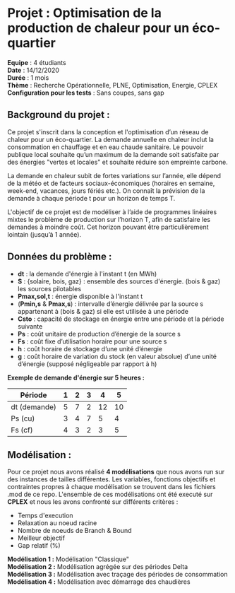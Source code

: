 # Projet : Optimisation de la production de chaleur pour un éco-quartier

**Equipe** : 4 étudiants  
**Date** : 14/12/2020  
**Durée** : 1 mois  
**Thème** : Recherche Opérationnelle, PLNE, Optimisation, Energie, CPLEX
**Configuration pour les tests** : Sans coupes, sans gap  

## Background du projet :

Ce projet s'inscrit dans la conception et l'optimisation d’un réseau de chaleur pour un éco-quartier. La demande annuelle en chaleur inclut la consommation en chauffage et en
eau chaude sanitaire. Le pouvoir publique local souhaite qu’un maximum de la demande soit satisfaite par des énergies "vertes et locales" et souhaite réduire son empreinte carbone.

La demande en chaleur subit de fortes variations sur l’année, elle dépend de la météo et de facteurs sociaux-économiques (horaires en semaine, week-end, vacances, jours fériés etc.). On connaît la prévision de la demande à chaque période t pour un horizon de temps T.

L'objectif de ce projet est de modéliser à l’aide de programmes linéaires mixtes le problème de production sur l’horizon T, afin de satisfaire les demandes à moindre coût. Cet horizon pouvant être particulièrement lointain (jusqu’à 1 année).

## Données du problème :

- **dt** : la demande d'énergie à l'instant t (en MWh)
- **S** : {solaire, bois, gaz} : ensemble des sources d'énergie. (bois & gaz) les sources pilotables
- **Pmax,sol,t** : énergie disponible à l'instant t
- (**Pmin,s** & **Pmax,s**) : intervalle d’énergie délivrée par la source s appartenant à (bois & gaz) si elle est utilisée à une période
- **Csto** : capacité de stockage en énergie entre une période et la période suivante
- **Ps** : coût unitaire de production d’énergie de la source s
- **Fs** : coût fixe d’utilisation horaire pour une source s
- **h** : coût horaire de stockage d’une unité d’énergie
- **g** : coût horaire de variation du stock (en valeur absolue) d’une unité d’énergie (supposé négligeable par rapport à h)

**Exemple de demande d'énergie sur 5 heures :**

| Période       |  1   |  2  |  3  |  4  |  5  |
| ------------- |------|-----|-----|-----|-----|
| dt (demande)  |  5   |  7  |  2  |  12 |  10 |
| Ps (cu)       |  3   |  4  |  7  |  5  |  4  |
| Fs (cf)       |  4   |  3  |  2  |  3  |  5  |


## Modélisation :

Pour ce projet nous avons réalisé **4 modélisations** que nous avons run sur des instances de tailles différentes.
Les variables, fonctions objectifs et contraintes propres à chaque modélisation se trouvent dans les fichiers .mod de ce repo.
L'ensemble de ces modélisations ont été executé sur **CPLEX** et nous les avons confronté sur différents critères :

- Temps d'execution
- Relaxation au noeud racine
- Nombre de noeuds de Branch & Bound
- Meilleur objectif
- Gap relatif (%) 

**Modélisation 1 :** Modélisation "Classique"  
**Modélisation 2 :** Modélisation agrégée sur des périodes Delta  
**Modélisation 3 :** Modélisation avec traçage des périodes de consommation  
**Modélisation 4 :** Modélisation avec démarrage des chaudières  



